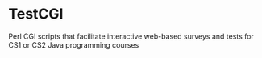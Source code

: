 # TestCGI
Perl CGI scripts that facilitate interactive web-based surveys and tests for CS1 or CS2 Java programming courses
